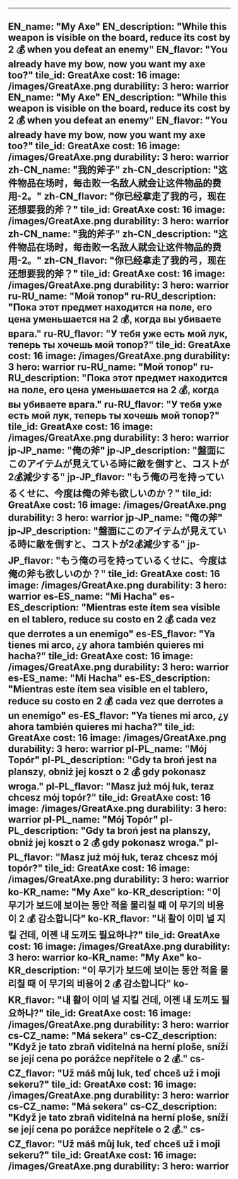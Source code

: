 ---

EN_name: "My Axe"
EN_description: "While this weapon is visible on the board, reduce its cost by 2 💰 when you defeat an enemy"
EN_flavor: "You already have my bow, now you want my axe too?"
tile_id: GreatAxe
cost: 16
image: /images/GreatAxe.png
durability: 3
hero: warrior
EN_name: "My Axe"
EN_description: "While this weapon is visible on the board, reduce its cost by 2 💰 when you defeat an enemy"
EN_flavor: "You already have my bow, now you want my axe too?"
tile_id: GreatAxe
cost: 16
image: /images/GreatAxe.png
durability: 3
hero: warrior
zh-CN_name: "我的斧子"
zh-CN_description: "这件物品在场时，每击败一名敌人就会让这件物品的费用-2。"
zh-CN_flavor: "你已经拿走了我的弓，现在还想要我的斧？"
tile_id: GreatAxe
cost: 16
image: /images/GreatAxe.png
durability: 3
hero: warrior
zh-CN_name: "我的斧子"
zh-CN_description: "这件物品在场时，每击败一名敌人就会让这件物品的费用-2。"
zh-CN_flavor: "你已经拿走了我的弓，现在还想要我的斧？"
tile_id: GreatAxe
cost: 16
image: /images/GreatAxe.png
durability: 3
hero: warrior
ru-RU_name: "Мой топор"
ru-RU_description: "Пока этот предмет находится на поле, его цена уменьшается на 2 💰, когда вы убиваете врага."
ru-RU_flavor: "У тебя уже есть мой лук, теперь ты хочешь мой топор?"
tile_id: GreatAxe
cost: 16
image: /images/GreatAxe.png
durability: 3
hero: warrior
ru-RU_name: "Мой топор"
ru-RU_description: "Пока этот предмет находится на поле, его цена уменьшается на 2 💰, когда вы убиваете врага."
ru-RU_flavor: "У тебя уже есть мой лук, теперь ты хочешь мой топор?"
tile_id: GreatAxe
cost: 16
image: /images/GreatAxe.png
durability: 3
hero: warrior
jp-JP_name: "俺の斧"
jp-JP_description: "盤面にこのアイテムが見えている時に敵を倒すと、コストが2💰減少する"
jp-JP_flavor: "もう俺の弓を持っているくせに、今度は俺の斧も欲しいのか？"
tile_id: GreatAxe
cost: 16
image: /images/GreatAxe.png
durability: 3
hero: warrior
jp-JP_name: "俺の斧"
jp-JP_description: "盤面にこのアイテムが見えている時に敵を倒すと、コストが2💰減少する"
jp-JP_flavor: "もう俺の弓を持っているくせに、今度は俺の斧も欲しいのか？"
tile_id: GreatAxe
cost: 16
image: /images/GreatAxe.png
durability: 3
hero: warrior
es-ES_name: "Mi Hacha"
es-ES_description: "Mientras este ítem sea visible en el tablero, reduce su costo en 2 💰 cada vez que derrotes a un enemigo"
es-ES_flavor: "Ya tienes mi arco, ¿y ahora también quieres mi hacha?"
tile_id: GreatAxe
cost: 16
image: /images/GreatAxe.png
durability: 3
hero: warrior
es-ES_name: "Mi Hacha"
es-ES_description: "Mientras este ítem sea visible en el tablero, reduce su costo en 2 💰 cada vez que derrotes a un enemigo"
es-ES_flavor: "Ya tienes mi arco, ¿y ahora también quieres mi hacha?"
tile_id: GreatAxe
cost: 16
image: /images/GreatAxe.png
durability: 3
hero: warrior
pl-PL_name: "Mój Topór"
pl-PL_description: "Gdy ta broń jest na planszy, obniż jej koszt o 2 💰 gdy pokonasz wroga."
pl-PL_flavor: "Masz już mój łuk, teraz chcesz mój topór?"
tile_id: GreatAxe
cost: 16
image: /images/GreatAxe.png
durability: 3
hero: warrior
pl-PL_name: "Mój Topór"
pl-PL_description: "Gdy ta broń jest na planszy, obniż jej koszt o 2 💰 gdy pokonasz wroga."
pl-PL_flavor: "Masz już mój łuk, teraz chcesz mój topór?"
tile_id: GreatAxe
cost: 16
image: /images/GreatAxe.png
durability: 3
hero: warrior
ko-KR_name: "My Axe"
ko-KR_description: "이 무기가 보드에 보이는 동안 적을 물리칠 때 이 무기의 비용이 2 💰 감소합니다"
ko-KR_flavor: "내 활이 이미 널 지킬 건데, 이젠 내 도끼도 필요하냐?"
tile_id: GreatAxe
cost: 16
image: /images/GreatAxe.png
durability: 3
hero: warrior
ko-KR_name: "My Axe"
ko-KR_description: "이 무기가 보드에 보이는 동안 적을 물리칠 때 이 무기의 비용이 2 💰 감소합니다"
ko-KR_flavor: "내 활이 이미 널 지킬 건데, 이젠 내 도끼도 필요하냐?"
tile_id: GreatAxe
cost: 16
image: /images/GreatAxe.png
durability: 3
hero: warrior
cs-CZ_name: "Má sekera"
cs-CZ_description: "Když je tato zbraň viditelná na herní ploše, sníží se její cena po porážce nepřítele o 2 💰."
cs-CZ_flavor: "Už máš můj luk, teď chceš už i moji sekeru?"
tile_id: GreatAxe
cost: 16
image: /images/GreatAxe.png
durability: 3
hero: warrior
cs-CZ_name: "Má sekera"
cs-CZ_description: "Když je tato zbraň viditelná na herní ploše, sníží se její cena po porážce nepřítele o 2 💰."
cs-CZ_flavor: "Už máš můj luk, teď chceš už i moji sekeru?"
tile_id: GreatAxe
cost: 16
image: /images/GreatAxe.png
durability: 3
hero: warrior
---